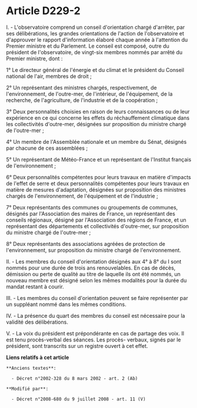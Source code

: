 # Article D229-2

I. - L'observatoire comprend un conseil d'orientation chargé d'arrêter, par ses délibérations, les grandes orientations de
l'action de l'observatoire et d'approuver le rapport d'information élaboré chaque année à l'attention du Premier ministre et
du Parlement. Le conseil est composé, outre du président de l'observatoire, de vingt-six membres nommés par arrêté du Premier
ministre, dont :

1° Le directeur général de l'énergie et du climat et le président du Conseil national de l'air, membres de droit ; 

2° Un représentant des ministres chargés, respectivement, de l'environnement, de l'outre-mer, de l'intérieur, de
l'équipement, de la recherche, de l'agriculture, de l'industrie et de la coopération ;

3° Deux personnalités choisies en raison de leurs connaissances ou de leur expérience en ce qui concerne les effets du
réchauffement climatique dans les collectivités d'outre-mer, désignées sur proposition du ministre chargé de l'outre-mer ;

4° Un membre de l'Assemblée nationale et un membre du Sénat, désignés par chacune de ces assemblées ;

5° Un représentant de Météo-France et un représentant de l'Institut français de l'environnement ;

6° Deux personnalités compétentes pour leurs travaux en matière d'impacts de l'effet de serre et deux personnalités
compétentes pour leurs travaux en matière de mesures d'adaptation, désignées sur proposition des ministres chargés de
l'environnement, de l'équipement et de l'industrie ;

7° Deux représentants des communes ou groupements de communes, désignés par l'Association des maires de France, un
représentant des conseils régionaux, désigné par l'Association des régions de France, et un représentant des départements et
collectivités d'outre-mer, sur proposition du ministre chargé de l'outre-mer ;

8° Deux représentants des associations agréées de protection de l'environnement, sur proposition du ministre chargé de
l'environnement.

II. - Les membres du conseil d'orientation désignés aux 4° à 8° du I sont nommés pour une durée de trois ans renouvelables.
En cas de décès, démission ou perte de qualité au titre de laquelle ils ont été nommés, un nouveau membre est désigné selon
les mêmes modalités pour la durée du mandat restant à courir.

III. - Les membres du conseil d'orientation peuvent se faire représenter par un suppléant nommé dans les mêmes conditions.

IV. - La présence du quart des membres du conseil est nécessaire pour la validité des délibérations.

V. - La voix du président est prépondérante en cas de partage des voix. Il est tenu procès-verbal des séances. Les procès-
verbaux, signés par le président, sont transcrits sur un registre ouvert à cet effet.

**Liens relatifs à cet article**

	**Anciens textes**:

	  - Décret n°2002-328 du 8 mars 2002 - art. 2 (Ab)

	**Modifié par**:

	  - Décret n°2008-680 du 9 juillet 2008 - art. 11 (V)
